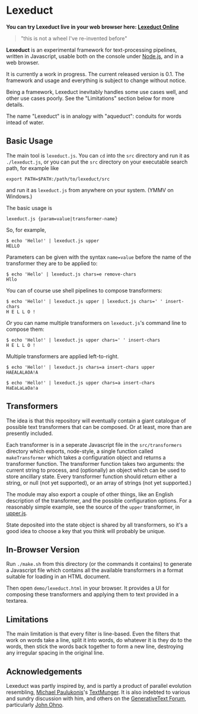 Lexeduct
========

**You can try Lexeduct live in your web browser here: [Lexeduct Online][]**

> "this is not a wheel I've re-invented before"

**Lexeduct** is an experimental framework for text-processing pipelines,
written in Javascript, usable both on the console under [Node.js][], and
in a web browser.

It is currently a work in progress.  The current released version is 0.1.
The framework and usage and everything is subject to change without notice.

Being a framework, Lexeduct inevitably handles some use cases well, and other
use cases poorly.  See the "Limitations" section below for more details.

The name "Lexeduct" is in analogy with "aqueduct": conduits for words intead
of water.

Basic Usage
-----------

The main tool is `lexeduct.js`.  You can `cd` into the `src` directory and run
it as `./lexeduct.js`, or you can put the `src` directory on your executable
search path, for example like

    export PATH=$PATH:/path/to/lexeduct/src

and run it as `lexeduct.js` from anywhere on your system.  (YMMV on Windows.)

The basic usage is

    lexeduct.js {param=value|transformer-name}

So, for example,

    $ echo 'Hello!' | lexeduct.js upper
    HELLO

Parameters can be given with the syntax `name=value` before the name of the
transformer they are to be applied to:

    $ echo 'Hello' | lexeduct.js chars=e remove-chars
    Hllo

You can of course use shell pipelines to compose transformers:

    $ echo 'Hello!' | lexeduct.js upper | lexeduct.js chars=' ' insert-chars
    H E L L O !

*Or* you can name multiple transformers on `lexeduct.js`'s command line to
compose them:

    $ echo 'Hello!' | lexeduct.js upper chars=' ' insert-chars
    H E L L O !

Multiple transformers are applied left-to-right.

    $ echo 'Hello!' | lexeduct.js chars=a insert-chars upper
    HAEALALAOA!A

    $ echo 'Hello!' | lexeduct.js upper chars=a insert-chars
    HaEaLaLaOa!a

Transformers
------------

The idea is that this repository will eventually contain a giant catalogue
of possible text transformers that can be composed.  Or at least, more than
are presently included.

Each transformer is in a seperate Javascript file in the `src/transformers`
directory which exports, node-style, a single function called `makeTransformer`
which takes a configuration object and returns a transformer function.  The
transformer function takes two arguments: the current string to process, and
(optionally) an object which can be used to store ancillary state.  Every
transformer function should return either a string, or null (not yet supported),
or an array of strings (not yet supported.)

The module may also export a couple of other things, like an English description
of the transformer, and the possible configuration options.  For a reasonably
simple example, see the source of the `upper` transformer, in [upper.js][].

State deposited into the state object is shared by all transformers, so it's
a good idea to choose a key that you think will probably be unique.

In-Browser Version
------------------

Run `./make.sh` from this directory (or the commands it contains) to generate
a Javascript file which contains all the available transformers in a format
suitable for loading in an HTML document.

Then open `demo/lexeduct.html` in your browser.  It provides a UI for composing
these transformers and applying them to text provided in a textarea.

Limitations
-----------

The main limitation is that every filter is line-based.  Even the filters
that work on words take a line, split it into words, do whatever it is they
do to the words, then stick the words back together to form a new line,
destroying any irregular spacing in the original line.

Acknowledgements
----------------

Lexeduct was partly inspired by, and is partly a product of parallel evolution
resembling, [Michael Paulukonis][]'s [TextMunger][].  It is also indebted to
various and sundry discussion with him, and others on the
[GenerativeText Forum][], particularly [John Ohno][].

[Lexeduct Online]:      http://catseye.github.io/Lexeduct/in-browser/
[Node.js]:              https://nodejs.org/
[upper.js]:             https://github.com/catseye/Lexeduct/blob/master/src/transformers/upper.js
[Michael Paulukonis]:   https://github.com/MichaelPaulukonis/
[TextMunger]:           https://github.com/MichaelPaulukonis/text-munger
[GenerativeText Forum]: https://groups.google.com/forum/#!forum/generativetext
[John Ohno]:            https://github.com/enkiv2/
